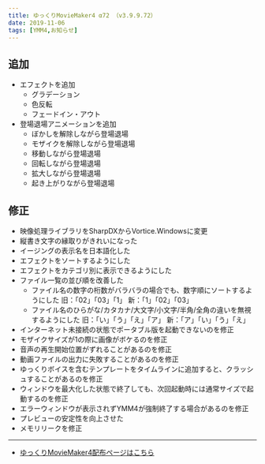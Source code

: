 ```yaml
---
title: ゆっくりMovieMaker4 α72 （v3.9.9.72）
date: 2019-11-06
tags: [YMM4,お知らせ]
---
```

## 追加
- エフェクトを追加
	- グラデーション
	- 色反転
	- フェードイン・アウト
- 登場退場アニメーションを追加
	- ぼかしを解除しながら登場退場
	- モザイクを解除しながら登場退場
	- 移動しながら登場退場
	- 回転しながら登場退場
	- 拡大しながら登場退場
	- 起き上がりながら登場退場
## 修正
- 映像処理ライブラリをSharpDXからVortice.Windowsに変更
- 縦書き文字の縁取りがきれいになった
- イージングの表示名を日本語化した
- エフェクトをソートするようにした
- エフェクトをカテゴリ別に表示できるようにした
- ファイル一覧の並び順を改善した
	- ファイル名の数字の桁数がバラバラの場合でも、数字順にソートするようにした
		旧：「02」「03」「1」
		新：「1」「02」「03」
	- ファイル名のひらがな/カタカナ/大文字/小文字/半角/全角の違いを無視するようにした
		旧：「い」「う」「え」「ア」
		新：「ア」「い」「う」「え」
- インターネット未接続の状態でポータブル版を起動できないのを修正
- モザイクサイズが1の際に画像がボケるのを修正
- 音声の再生開始位置がずれることがあるのを修正
- 動画ファイルの出力に失敗することがあるのを修正
- ゆっくりボイスを含むテンプレートをタイムラインに追加すると、クラッシュすることがあるのを修正
- ウィンドウを最大化した状態で終了しても、次回起動時には通常サイズで起動するのを修正
- エラーウィンドウが表示されずYMM4が強制終了する場合があるのを修正
- プレビューの安定性を向上させた
- メモリリークを修正

---

- [ゆっくりMovieMaker4配布ページはこちら](../index.md)